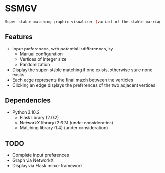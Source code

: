 # SSMGV
```sh
Super-stable matching graphic visualizer (variant of the stable marriage problem).
```

## Features
- Input preferences, with potential indifferences, by
    - Manual configuration
    - Vertices of integer size
    - Randomization
- Display the super-stable matching if one exists, otherwise state none exsits
- Each edge represents the final match between the verticies
- Clicking an edge displays the preferences of the two adjacent vertices

## Dependencies
- Python 3.10.2
    - Flask library (2.0.2)
    - NetworkX library (2.6.3) (under consideration)
    - Matching library (1.4) (under consideration)

## TODO
- Complete input preferences
- Graph via NetworkX
- Display via Flask mirco-framework
